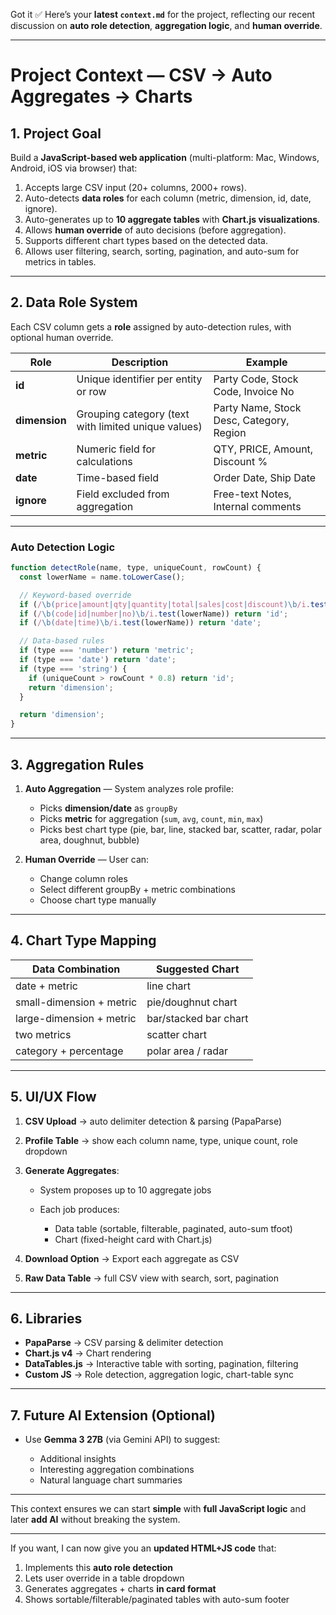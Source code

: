 Got it ✅
Here’s your **latest `context.md`** for the project, reflecting our recent discussion on **auto role detection**, **aggregation logic**, and **human override**.

---

# **Project Context — CSV → Auto Aggregates → Charts**

## **1. Project Goal**

Build a **JavaScript-based web application** (multi-platform: Mac, Windows, Android, iOS via browser) that:

1. Accepts large CSV input (20+ columns, 2000+ rows).
2. Auto-detects **data roles** for each column (metric, dimension, id, date, ignore).
3. Auto-generates up to **10 aggregate tables** with **Chart.js visualizations**.
4. Allows **human override** of auto decisions (before aggregation).
5. Supports different chart types based on the detected data.
6. Allows user filtering, search, sorting, pagination, and auto-sum for metrics in tables.

---

## **2. Data Role System**

Each CSV column gets a **role** assigned by auto-detection rules, with optional human override.

| Role          | Description                                         | Example                                  |
| ------------- | --------------------------------------------------- | ---------------------------------------- |
| **id**        | Unique identifier per entity or row                 | Party Code, Stock Code, Invoice No       |
| **dimension** | Grouping category (text with limited unique values) | Party Name, Stock Desc, Category, Region |
| **metric**    | Numeric field for calculations                      | QTY, PRICE, Amount, Discount %           |
| **date**      | Time-based field                                    | Order Date, Ship Date                    |
| **ignore**    | Field excluded from aggregation                     | Free-text Notes, Internal comments       |

---

### **Auto Detection Logic**

```js
function detectRole(name, type, uniqueCount, rowCount) {
  const lowerName = name.toLowerCase();

  // Keyword-based override
  if (/\b(price|amount|qty|quantity|total|sales|cost|discount)\b/i.test(lowerName)) return 'metric';
  if (/\b(code|id|number|no)\b/i.test(lowerName)) return 'id';
  if (/\b(date|time)\b/i.test(lowerName)) return 'date';

  // Data-based rules
  if (type === 'number') return 'metric';
  if (type === 'date') return 'date';
  if (type === 'string') {
    if (uniqueCount > rowCount * 0.8) return 'id';
    return 'dimension';
  }

  return 'dimension';
}
```

---

## **3. Aggregation Rules**

1. **Auto Aggregation** — System analyzes role profile:

   * Picks **dimension/date** as `groupBy`
   * Picks **metric** for aggregation (`sum`, `avg`, `count`, `min`, `max`)
   * Picks best chart type (pie, bar, line, stacked bar, scatter, radar, polar area, doughnut, bubble)
2. **Human Override** — User can:

   * Change column roles
   * Select different groupBy + metric combinations
   * Choose chart type manually

---

## **4. Chart Type Mapping**

| Data Combination         | Suggested Chart       |
| ------------------------ | --------------------- |
| date + metric            | line chart            |
| small-dimension + metric | pie/doughnut chart    |
| large-dimension + metric | bar/stacked bar chart |
| two metrics              | scatter chart         |
| category + percentage    | polar area / radar    |

---

## **5. UI/UX Flow**

1. **CSV Upload** → auto delimiter detection & parsing (PapaParse)
2. **Profile Table** → show each column name, type, unique count, role dropdown
3. **Generate Aggregates**:

   * System proposes up to 10 aggregate jobs
   * Each job produces:

     * Data table (sortable, filterable, paginated, auto-sum tfoot)
     * Chart (fixed-height card with Chart.js)
4. **Download Option** → Export each aggregate as CSV
5. **Raw Data Table** → full CSV view with search, sort, pagination

---

## **6. Libraries**

* **PapaParse** → CSV parsing & delimiter detection
* **Chart.js v4** → Chart rendering
* **DataTables.js** → Interactive table with sorting, pagination, filtering
* **Custom JS** → Role detection, aggregation logic, chart-table sync

---

## **7. Future AI Extension (Optional)**

* Use **Gemma 3 27B** (via Gemini API) to suggest:

  * Additional insights
  * Interesting aggregation combinations
  * Natural language chart summaries

---

This context ensures we can start **simple** with **full JavaScript logic** and later **add AI** without breaking the system.

---

If you want, I can now give you an **updated HTML+JS code** that:

1. Implements this **auto role detection**
2. Lets user override in a table dropdown
3. Generates aggregates + charts **in card format**
4. Shows sortable/filterable/paginated tables with auto-sum footer
